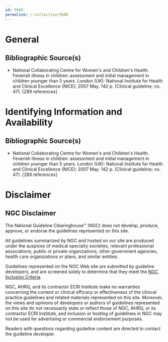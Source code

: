 ```yaml
---
id: 5666
permalink: /:collection/5666
---
```


# General

## Bibliographic Source(s)

- National Collaborating Centre for Women's and Children's Health. Feverish illness in children: assessment and initial management in children younger than 5 years. London (UK): National Institute for Health and Clinical Excellence (NICE); 2007 May. 142 p. (Clinical guideline; no. 47). [289 references]

# Identifying Information and Availability

## Bibliographic Source(s)

- National Collaborating Centre for Women's and Children's Health. Feverish illness in children: assessment and initial management in children younger than 5 years. London (UK): National Institute for Health and Clinical Excellence (NICE); 2007 May. 142 p. (Clinical guideline; no. 47). [289 references]

# Disclaimer

## NGC Disclaimer

The National Guideline Clearinghouse™ (NGC) does not develop, produce, approve, or endorse the guidelines represented on this site.

All guidelines summarized by NGC and hosted on our site are produced under the auspices of medical specialty societies, relevant professional associations, public or private organizations, other government agencies, health care organizations or plans, and similar entities.

Guidelines represented on the NGC Web site are submitted by guideline developers, and are screened solely to determine that they meet the [NGC Inclusion Criteria](/help-and-about/summaries/inclusion-criteria).

NGC, AHRQ, and its contractor ECRI Institute make no warranties concerning the content or clinical efficacy or effectiveness of the clinical practice guidelines and related materials represented on this site. Moreover, the views and opinions of developers or authors of guidelines represented on this site do not necessarily state or reflect those of NGC, AHRQ, or its contractor ECRI Institute, and inclusion or hosting of guidelines in NGC may not be used for advertising or commercial endorsement purposes.

Readers with questions regarding guideline content are directed to contact the guideline developer.

